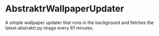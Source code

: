 # AbstraktrWallpaperUpdater
 A simple wallpaper updater that runs in the background and fetches the latest abstraktr.py image every 61 minutes.
